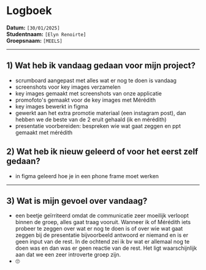 # Logboek

**Datum:** `[30/01/2025]`  
**Studentnaam:** `[Elyn Renoirte]`  
**Groepsnaam:** `[MEELS]`

---

## 1) Wat heb ik vandaag gedaan voor mijn project?

- scrumboard aangepast met alles wat er nog te doen is vandaag
- screenshots voor key images verzamelen
- key images gemaakt met screenshots van onze applicatie
- promofoto's gemaakt voor de key images met Mérédith
- key images bewerkt in figma
- gewerkt aan het extra promotie materiaal (een instagram post), dan hebben we de beste van de 2 eruit gehaald (ik en mérédith)
- presentatie voorbereiden: bespreken wie wat gaat zeggen en ppt gemaakt met mérédith

## 2) Wat heb ik nieuw geleerd of voor het eerst zelf gedaan?
- in figma geleerd hoe je in een phone frame moet werken
---

## 3) Wat is mijn gevoel over vandaag?
- een beetje geïrriteerd omdat de communicatie zeer moeilijk verloopt binnen de groep, alles gaat traag vooruit. Wanneer ik of Mérédith iets probeer te zeggen over wat er nog te doen is of over wie wat gaat zeggen bij de presentatie bijvoorbeeld antwoord er niemand en is er geen input van de rest. In de ochtend zei ik bv wat er allemaal nog te doen was en dan was er geen reactie van de rest. Het ligt waarschijnlijk aan dat we een zeer introverte groep zijn.
- 🙄
